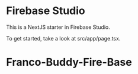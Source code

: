 # Firebase Studio

This is a NextJS starter in Firebase Studio.

To get started, take a look at src/app/page.tsx.
# Franco-Buddy-Fire-Base

